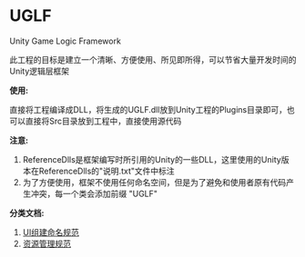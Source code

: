 # UGLF
Unity Game Logic Framework

此工程的目标是建立一个清晰、方便使用、所见即所得，可以节省大量开发时间的Unity逻辑层框架

**使用:**

直接将工程编译成DLL，将生成的UGLF.dll放到Unity工程的Plugins目录即可，也可以直接将Src目录放到工程中，直接使用源代码

**注意:**

1. ReferenceDlls是框架编写时所引用的Unity的一些DLL，这里使用的Unity版本在ReferenceDlls的"说明.txt"文件中标注
2. 为了方便使用，框架不使用任何命名空间，但是为了避免和使用者原有代码产生冲突，每一个类会添加前缀 "UGLF"



**分类文档:**

1. [UI组建命名规范](./Docs/UI组件命名规则.md)
2. [资源管理规范](./Docs/资源管理规范.md)